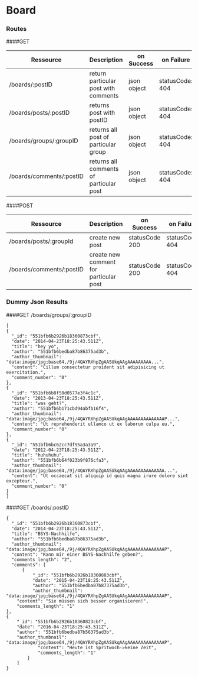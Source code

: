 # Board

### Routes
####GET

|Ressource   | Description  |  on Success | on Failure |
|---|---|---|---|
|/boards/:postID   | return particular post with comments    | json object | statusCode: 404 | 
|/boards/posts/:postID  | returns post with postID    | json object | statusCode: 404 |
|/boards/groups/:groupID  | returns all post of particular group     | json object | statusCode: 404 |
|/boards/comments/:postID  | returns all comments of particular post     | json object | statusCode: 404 |

####POST

|Ressource   | Description  |  on Success | on Failure |
|---|---|---|---|
|/boards/posts/:groupId  | create new post  | statusCode 200 | statusCode: 404 |
|/boards/comments/:postID  | create new comment for particular post    | statusCode 200 | statusCode: 404 |


### Dummy Json Results

####GET /boards/groups/:groupID
```
[
{
  "_id": "551bfb6b2926b18360873cbf",
  "date": "2014-04-23T18:25:43.511Z",
  "title": "hey yo",
  "author": "551bfb6bedba87b86375ad3b",
  "author_thumbnail": "data:image/jpg;base64,/9j/4QAYRXhpZgAASUkqAAgAAAAAAAAA...",
  "content": "Cillum consectetur proident sit adipisicing ut exercitation.",
  "comment_number": "0"
},
{
  "_id": "551bfb6b8f58d0577e3f4c1c",
  "date": "2013-04-23T18:25:43.511Z",
  "title": "was geht?",
  "author": "551bfb6b171cbd94abfb16f4",
  "author_thumbnail": "data:image/jpg;base64,/9j/4QAYRXhpZgAASUkqAAgAAAAAAAAAAAAAAP...",
  "content": "Ut reprehenderit ullamco ut ex laborum culpa eu.",
  "comment_number": "0"
},
{
  "_id": "551bfb6bc62cc7df95a3a3a9",
  "date": "2012-04-23T18:25:43.511Z",
  "title": "huhuhuhu",
  "author": "551bfb6b64f023b9f876cfa3",
  "author_thumbnail": "data:image/jpg;base64,/9j/4QAYRXhpZgAASUkqAAgAAAAAAAAAAAAAA...",
  "content": "Ut occaecat sit aliquip id quis magna irure dolore sint excepteur.",
  "comment_number": "0"
}
]

```


####GET /boards/:postID
```
{
  "_id": "551bfb6b2926b18360873cbf",
  "date": "2014-04-23T18:25:43.511Z",
  "title": "BSYS-Nachhilfe",
  "author": "551bfb6bedba87b86375ad3b",
  "author_thumbnail": "data:image/jpg;base64,/9j/4QAYRXhpZgAASUkqAAgAAAAAAAAAAAAAAP",
  "content": "Kann mir einer BSYS-Nachhilfe geben?",
  "comments_length": "2",
  "comments": [
      {
          "_id": "551bfb6b2926b18360883cbf",
          "date": "2015-04-23T18:25:43.511Z",
          "author": "551bfb6bedba87b87375ad3b",
          "author_thumbnail": "data:image/jpg;base64,/9j/4QAYRXhpZgAASUkqAAgAAAAAAAAAAAAAAP",
    "content": "Sie müssen sich besser organisieren!",
    "comments_length": "1"
},
{
    "_id": "551bfb6b2926b18360823cbf",
    "date": "2016-04-23T18:25:43.511Z",
    "author": "551bfb6bedba87b56375ad3b",
    "author_thumbnail": "data:image/jpg;base64,/9j/4QAYRXhpZgAASUkqAAgAAAAAAAAAAAAAAP",
            "content": "Heute ist Spritwoch->keine Zeit",
            "comments_length": "1"
        }
    ]
}
```

